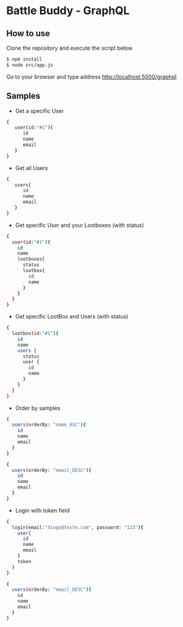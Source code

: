 # Battle Buddy - GraphQL

## How to use

Clone the repository and execute the script below

```sh
$ npm install 
$ node src/app.js
``` 

Go to your browser and type address [http://localhost:5000/graphql](http://localhost:5000/graphql)

## Samples 

* Get a specific User

```sh
{
   user(id:"#1"){
      id
      name
      email
   }
}
```

* Get all Users

```sh
{
   users{
      id
      name
      email
   }
}
```

* Get specific User and your Lootboxes (with status)

```sh
{
  user(id:"#1"){
    id
    name
    lootboxes{
      status
      lootbox{
        id
        name
      }
    }
  }
}
```

* Get specific LootBox and Users (with status)

```sh
{
  lootbox(id:"#1"){
    id
    name
    users {
      status
      user {
        id
        name
      }
    }
  }
}
```

* Order by samples

```sh
{
  users(orderBy: "name_ASC"){
    id
    name
    email
  }
}
```

```sh
{
  users(orderBy: "email_DESC"){
    id
    name
    email
  }
}
```

* Login with token field

```sh
{
  login(email:"diogo@teste.com", password: "123"){
    user{
      id
      name
      email
    }
    token
  }
}
```

```sh
{
  users(orderBy: "email_DESC"){
    id
    name
    email
  }
}
```